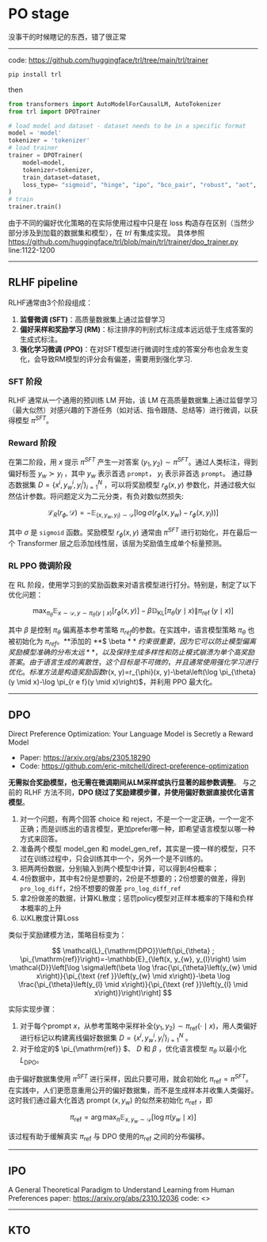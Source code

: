 # PO stage

没事干的时候瞎记的东西，错了很正常

---

code: <https://github.com/huggingface/trl/tree/main/trl/trainer>

```python
pip install trl 
```

then

```python
from transformers import AutoModelForCausalLM, AutoTokenizer
from trl import DPOTrainer

# load model and dataset - dataset needs to be in a specific format
model = 'model'
tokenizer = 'tokenizer'
# load trainer
trainer = DPOTrainer(
    model=model,
    tokenizer=tokenizer,
    train_dataset=dataset,
    loss_type= "sigmoid", "hinge", "ipo", "bco_pair", "robust", "aot", "aot_pair", 
)
# train
trainer.train()
```

由于不同的偏好优化策略的在实际使用过程中只是在 loss 构造存在区别（当然少部分涉及到加载的数据集和模型），在 $trl$ 有集成实现。
具体参照 <https://github.com/huggingface/trl/blob/main/trl/trainer/dpo_trainer.py> line:1122-1200

---

## RLHF pipeline

RLHF通常由3个阶段组成：

1. **监督微调 (SFT)**：高质量数据集上通过监督学习
2. **偏好采样和奖励学习 (RM)**：标注排序的判别式标注成本远远低于生成答案的生成式标注。
3. **强化学习微调 (PPO)**：在对SFT模型进行微调时生成的答案分布也会发生变化，会导致RM模型的评分会有偏差，需要用到强化学习.

### SFT 阶段

RLHF 通常从一个通用的预训练 LM 开始，该 LM 在高质量数据集上通过监督学习（最大似然）对感兴趣的下游任务（如对话、指令跟随、总结等）进行微调，以获得模型 $\pi^{SFT}$。

### Reward 阶段

在第二阶段，用 $x$ 提示 $\pi^{SFT}$ 产生一对答案 $(y_1, y_2)\sim\pi^{SFT}$。通过人类标注，得到偏好标签 $y_w\succ y_l$ ，其中 $y_w$  表示首选 `prompt`， $y_l$ 表示非首选 `prompt`。
通过静态数据集 $D=\left\{x^i, y_w^i, y_l^i\right\}_{i=1}^N$ ，可以将奖励模型 $r_\phi(x,y)$ 参数化，并通过极大似然估计参数。将问题定义为二元分类，有负对数似然损失:

$$
\mathcal{L}_{R}\left(r_{\phi}, \mathcal{D}\right)=-\mathbb{E}_{\left(x, y_{w}, y_{l}\right) \sim \mathcal{D}}\left[\log \sigma\left(r_{\phi}\left(x, y_{w}\right)-r_{\phi}\left(x, y_{l}\right)\right)\right]
$$

其中 $\sigma$ 是 `sigmoid`  函数。奖励模型 $r_{\phi}(x,y)$ 通常由 $\pi^{SFT}$ 进行初始化，并在最后一个 Transformer 层之后添加线性层，该层为奖励值生成单个标量预测。

### RL PPO 微调阶段

在 RL 阶段，使用学习到的奖励函数来对语言模型进行打分。特别是，制定了以下优化问题：

$$
\max _{\pi_{\theta}} \mathbb{E}_{x \sim \mathcal{D}, y \sim \pi_{\theta}(y \mid x)}\left[r_{\phi}(x, y)\right]-\beta \mathbb{D}_{\mathrm{KL}}\left[\pi_{\theta}(y \mid x) \| \pi_{\text {ref }}(y \mid x)\right]
$$

其中 $\beta$ 是控制 $\pi_{\theta}$  偏离基本参考策略 $\pi_{ref}$的参数。在实践中，语言模型策略 $\pi_{\theta}$ 也被初始化为 $\pi_{ref}$。\*\*添加的 \*\*$ \beta  $**约束很重要，因为它可以防止模型偏离奖励模型准确的分布太远**，以及保持生成多样性和防止模式崩溃为单个高奖励答案。
由于语言生成的离散性，这个目标是不可微的，并且通常使用强化学习进行优化。标准方法是构造奖励函数$r(x, y)=r_{\phi}(x, y)-\beta\left(\log \pi_{\theta}(y \mid x)-\log \pi_{r e f}(y \mid x)\right)$，并利用 PPO 最大化。

---

## DPO

Direct Preference Optimization: Your Language Model is Secretly a Reward Model

- Paper: <https://arxiv.org/abs/2305.18290>
- Code: <https://github.com/eric-mitchell/direct-preference-optimization>

**无需拟合奖励模型，也无需在微调期间从LM采样或执行显著的超参数调整**。
与之前的 RLHF 方法不同，**DPO 绕过了奖励建模步骤，并使用偏好数据直接优化语言模型**。

1. 对一个问题，有两个回答 choice 和 reject，不是一个一定正确，一个一定不正确；而是训练出的语言模型，更加prefer哪一种，即希望语言模型以哪一种方式来回答。
2. 准备两个模型 model\_gen 和 model\_gen\_ref，其实是一摸一样的模型，只不过在训练过程中，只会训练其中一个，另外一个是不训练的。
3. 把两两份数据，分别输入到两个模型中计算，可以得到4份概率；
4. 4份数据中，其中有2份是想要的，2份是不想要的；2份想要的做差，得到`pro_log_diff`，2份不想要的做差 `pro_log_diff_ref`
5. 拿2份做差的数据，计算KL散度；惩罚policy模型对正样本概率的下降和负样本概率的上升
6. 以KL散度计算Loss

类似于奖励建模方法，策略目标变为：

$$
\mathcal{L}_{\mathrm{DPO}}\left(\pi_{\theta} ; \pi_{\mathrm{ref}}\right)=-\mathbb{E}_{\left(x, y_{w}, y_{l}\right) \sim \mathcal{D}}\left[\log \sigma\left(\beta \log \frac{\pi_{\theta}\left(y_{w} \mid x\right)}{\pi_{\text {ref }}\left(y_{w} \mid x\right)}-\beta \log \frac{\pi_{\theta}\left(y_{l} \mid x\right)}{\pi_{\text {ref }}\left(y_{l} \mid x\right)}\right)\right]
$$

实际实现步骤：

1. 对于每个prompt  $x$，从参考策略中采样补全$\left(y_{1}, y_{2}\right) \sim \pi_{\mathrm{ref}}(\cdot \mid x)$，用人类偏好进行标记以构建离线偏好数据集 $D=\left\{x^{i}, y_{w}^{i}, y_{l}^{i}\right\}_{i=1}^{N}$ 。
2. 对于给定的$  \pi_{\mathrm{ref}} $、 $D$ 和 $\beta$ ，优化语言模型 $\pi_{\theta}$ 以最小化 $L_{\mathrm{DPO}}$。

由于偏好数据集使用 $\pi^{SFT}$ 进行采样，因此只要可用，就会初始化 $\pi_{\mathrm{ref}} = \pi^{SFT}$。在实践中，人们更愿意重用公开的偏好数据集，而不是生成样本并收集人类偏好。这时我们通过最大化首选 prompt $(x,y_w)$ 的似然来初始化 $\pi_{\mathrm{ref}}$ ，即 &#x20;

$$
\pi_{\mathrm{ref}}=\arg \max _{\pi} \mathbb{E}_{x, y_{w} \sim \mathcal{D}}\left[\log \pi\left(y_{w} \mid x\right)\right]
$$

该过程有助于缓解真实 $\pi_{\mathrm{ref}}$ 与 DPO 使用的$\pi_{\mathrm{ref}}$ 之间的分布偏移。

---

## IPO

A General Theoretical Paradigm to Understand Learning from Human Preferences
paper: <https://arxiv.org/abs/2310.12036>
code: <>

---

## KTO

